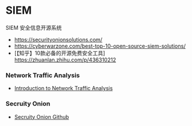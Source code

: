 # SIEM
SIEM 安全信息开源系统
- https://securityonionsolutions.com/
- https://cyberwarzone.com/best-top-10-open-source-siem-solutions/
- [【知乎】10款必备的开源免费安全工具] https://zhuanlan.zhihu.com/p/436310212


### Network Traffic Analysis
- [Introduction to Network Traffic Analysis](https://www.totem.tech/network-traffic-analysis-with-security-onion)


### Secruity Onion
- [Secruity Onion Github](https://github.com/Security-Onion-Solutions/securityonion)
